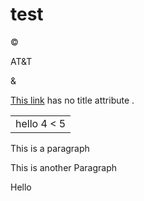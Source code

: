 # test

&copy;

AT&T

&amp;

[This link](http://images.google.com/images?num=30&q=larry+bird) has no title attribute .


<table>
	<tr>
		<td>hello 4 < 5</td>
	</tr>
<table>  
  
This is a paragraph  
  
    
This is another Paragraph  
  
    
Hello
